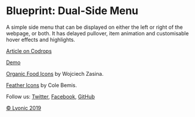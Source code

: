 Blueprint: Dual-Side Menu
=========

A simple side menu that can be displayed on either the left or right of the webpage, or both. It has delayed pullover, item animation and customisable hover effects and highlights.

[Article on Codrops](###)

[Demo](###)

[Organic Food Icons](http://tympanus.net/codrops/2015/03/19/freebie-organic-food-icon-set/) by Wojciech Zasina.

[Feather Icons](http://https://feathericons.com) by Cole Bemis.

Follow us: [Twitter](http://www.twitter.com/luke_linwood), [Facebook](http://www.facebook.com/lyonicwebdesign), [GitHub](https://github.com/lukelinwood)

[© Lyonic 2019](http://www.lyonic.com.au)